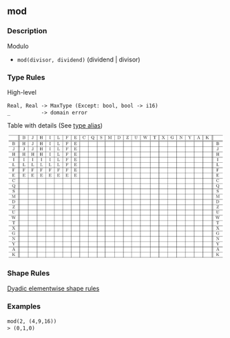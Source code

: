 ## mod

### Description

Modulo

- `mod(divisor, dividend)`  (dividend | divisor)

### Type Rules

High-level

```no-highlight
Real, Real -> MaxType (Except: bool, bool -> i16)
_          -> domain error
```

Table with details (See [type alias](../types.md))

![mod](../types/mod.png)

### Shape Rules

[Dyadic elementwise shape rules](../shapes.md#dyadic-elementwise)

### Examples

```no-highlight
mod(2, (4,9,16))
> (0,1,0)
```

